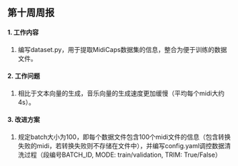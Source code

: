 ## 第十周周报

#### 1. 工作内容

1. 编写dataset.py，用于提取MidiCaps数据集的信息，整合为便于训练的数据文件。

#### 2. 工作问题

1. 相比于文本向量的生成，音乐向量的生成速度更加缓慢（平均每个midi大约4s）。

#### 3. 改进方案

1. 规定batch大小为100，即每个数据文件包含100个midi文件的信息（包含转换失败的midi，若转换失败则不存储在文件中），并编写config.yaml调控数据清洗过程（段编号BATCH_ID, MODE: train/validation, TRIM: True/False）

